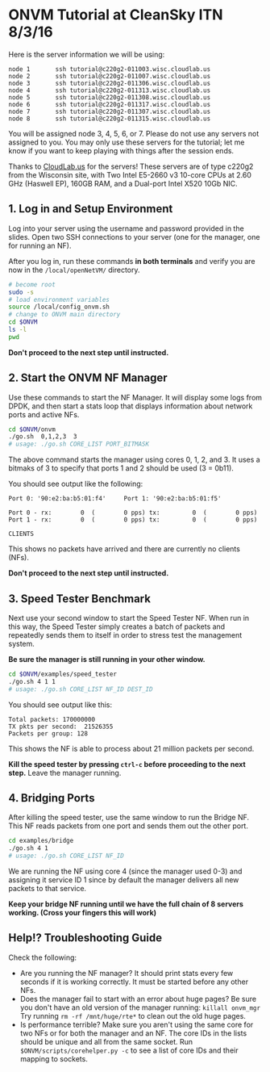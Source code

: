 
# ONVM Tutorial at CleanSky ITN 8/3/16

Here is the server information we will be using:
```
node 1       ssh tutorial@c220g2-011003.wisc.cloudlab.us
node 2       ssh tutorial@c220g2-011007.wisc.cloudlab.us
node 3       ssh tutorial@c220g2-011306.wisc.cloudlab.us
node 4       ssh tutorial@c220g2-011313.wisc.cloudlab.us
node 5       ssh tutorial@c220g2-011308.wisc.cloudlab.us
node 6       ssh tutorial@c220g2-011317.wisc.cloudlab.us
node 7       ssh tutorial@c220g2-011307.wisc.cloudlab.us
node 8       ssh tutorial@c220g2-011315.wisc.cloudlab.us
```
You will be assigned node 3, 4, 5, 6, or 7.  Please do not use any servers not assigned to you. You may only use these servers for the tutorial; let me know if you want to keep playing with things after the session ends.

Thanks to [CloudLab.us](http://cloudlab.us) for the servers! These servers are of type c220g2 from the Wisconsin site, with Two Intel E5-2660 v3 10-core CPUs at 2.60 GHz (Haswell EP), 160GB RAM, and a Dual-port Intel X520 10Gb NIC.

## 1. Log in and Setup Environment

Log into your server using the username and password provided in the slides. Open two SSH connections to your server (one for the manager, one for running an NF).

After you log in, run these commands **in both terminals** and verify you are now in the `/local/openNetVM/` directory.
```bash
# become root
sudo -s
# load environment variables
source /local/config_onvm.sh
# change to ONVM main directory
cd $ONVM
ls -l
pwd
```

**Don't proceed to the next step until instructed.**

## 2. Start the ONVM NF Manager

Use these commands to start the NF Manager. It will display some logs from DPDK, and then start a stats loop that displays information about network ports and active NFs.

```bash
cd $ONVM/onvm
./go.sh  0,1,2,3  3
# usage: ./go.sh CORE_LIST PORT_BITMASK
```
The above command starts the manager using cores 0, 1, 2, and 3. It uses a bitmaks of 3 to specify that ports 1 and 2 should be used (3 = 0b11).

You should see output like the following:
```
Port 0: '90:e2:ba:b5:01:f4'     Port 1: '90:e2:ba:b5:01:f5'

Port 0 - rx:        0  (        0 pps) tx:         0  (        0 pps)
Port 1 - rx:        0  (        0 pps) tx:         0  (        0 pps)

CLIENTS
```
This shows no packets have arrived and there are currently no clients (NFs).

**Don't proceed to the next step until instructed.**

## 3. Speed Tester Benchmark
Next use your second window to start the Speed Tester NF.  When run in this way, the Speed Tester simply creates a batch of packets and repeatedly sends them to itself in order to stress test the management system.

**Be sure the manager is still running in your other window.**

```bash
cd $ONVM/examples/speed_tester
./go.sh 4 1 1
# usage: ./go.sh CORE_LIST NF_ID DEST_ID
```

You should see output like this:
```
Total packets: 170000000
TX pkts per second:  21526355
Packets per group: 128
```
This shows the NF is able to process about 21 million packets per second.

**Kill the speed tester by pressing `ctrl-c` before proceeding to the next step.**  Leave the manager running.

## 4. Bridging Ports
After killing the speed tester, use the same window to run the Bridge NF.  This NF reads packets from one port and sends them out the other port.

```bash
cd examples/bridge
./go.sh 4 1
# usage: ./go.sh CORE_LIST NF_ID
```
We are running the NF using core 4 (since the manager used 0-3) and assigning it service ID 1 since by default the manager delivers all new packets to that service.

**Keep your bridge NF running until we have the full chain of 8 servers working.  (Cross your fingers this will work)**

## Help!? Troubleshooting Guide
Check the following:
  - Are you running the NF manager?  It should print stats every few seconds if it is working correctly. It must be started before any other NFs.
  - Does the manager fail to start with an error about huge pages? Be sure you don't have an old version of the manager running: `killall onvm_mgr` Try running `rm -rf /mnt/huge/rte*` to clean out the old huge pages.
  - Is performance terrible?  Make sure you aren't using the same core for two NFs or for both the manager and an NF.  The core IDs in the lists should be unique and all from the same socket.  Run `$ONVM/scripts/corehelper.py -c` to see a list of core IDs and their mapping to sockets.
